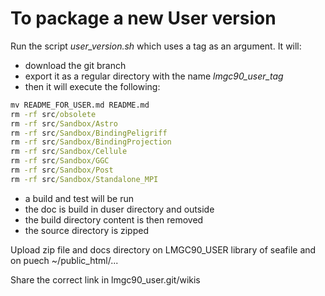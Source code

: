 To package a new User version
=============================

Run the script *user_version.sh* which
uses a tag as an argument. It will:

* download the git branch
* export it as a regular directory with the name *lmgc90_user_tag*
* then it will execute the following:
```cmd
mv README_FOR_USER.md README.md
rm -rf src/obsolete
rm -rf src/Sandbox/Astro
rm -rf src/Sandbox/BindingPeligriff
rm -rf src/Sandbox/BindingProjection
rm -rf src/Sandbox/Cellule
rm -rf src/Sandbox/GGC
rm -rf src/Sandbox/Post
rm -rf src/Sandbox/Standalone_MPI
```
* a build and test will be run
* the doc is build in duser directory and outside
* the build directory content is then removed
* the source directory is zipped


Upload zip file and docs directory on LMGC90_USER library of seafile and on puech ~/public_html/...

Share the correct link in lmgc90_user.git/wikis 

